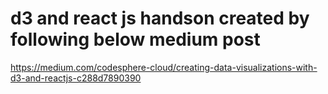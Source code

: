 # d3 and react js handson created by following below medium post

https://medium.com/codesphere-cloud/creating-data-visualizations-with-d3-and-reactjs-c288d7890390